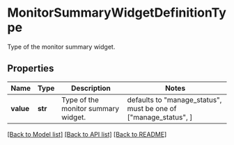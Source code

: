 # MonitorSummaryWidgetDefinitionType

Type of the monitor summary widget.

## Properties

| Name      | Type    | Description                         | Notes                                                           |
| --------- | ------- | ----------------------------------- | --------------------------------------------------------------- |
| **value** | **str** | Type of the monitor summary widget. | defaults to "manage_status", must be one of ["manage_status", ] |

[[Back to Model list]](README.md#documentation-for-models) [[Back to API list]](README.md#documentation-for-api-endpoints) [[Back to README]](README.md)
